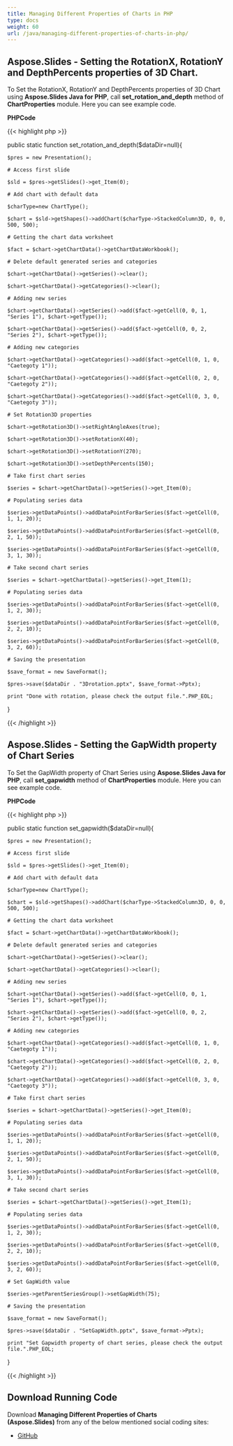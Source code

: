 ```yaml
---
title: Managing Different Properties of Charts in PHP
type: docs
weight: 60
url: /java/managing-different-properties-of-charts-in-php/
---
```


## **Aspose.Slides - Setting the RotationX, RotationY and DepthPercents properties of 3D Chart.**
To Set the RotationX, RotationY and DepthPercents properties of 3D Chart using **Aspose.Slides Java for PHP**, call **set_rotation_and_depth** method of **ChartProperties** module. Here you can see example code.

**PHPCode**

{{< highlight php >}}

 public static function set_rotation_and_depth($dataDir=null){

    $pres = new Presentation();

    # Access first slide

    $sld = $pres->getSlides()->get_Item(0);

    # Add chart with default data

    $charType=new ChartType();

    $chart = $sld->getShapes()->addChart($charType->StackedColumn3D, 0, 0, 500, 500);

    # Getting the chart data worksheet

    $fact = $chart->getChartData()->getChartDataWorkbook();

    # Delete default generated series and categories

    $chart->getChartData()->getSeries()->clear();

    $chart->getChartData()->getCategories()->clear();

    # Adding new series

    $chart->getChartData()->getSeries()->add($fact->getCell(0, 0, 1, "Series 1"), $chart->getType());

    $chart->getChartData()->getSeries()->add($fact->getCell(0, 0, 2, "Series 2"), $chart->getType());

    # Adding new categories

    $chart->getChartData()->getCategories()->add($fact->getCell(0, 1, 0, "Caetegoty 1"));

    $chart->getChartData()->getCategories()->add($fact->getCell(0, 2, 0, "Caetegoty 2"));

    $chart->getChartData()->getCategories()->add($fact->getCell(0, 3, 0, "Caetegoty 3"));

    # Set Rotation3D properties

    $chart->getRotation3D()->setRightAngleAxes(true);

    $chart->getRotation3D()->setRotationX(40);

    $chart->getRotation3D()->setRotationY(270);

    $chart->getRotation3D()->setDepthPercents(150);

    # Take first chart series

    $series = $chart->getChartData()->getSeries()->get_Item(0);

    # Populating series data

    $series->getDataPoints()->addDataPointForBarSeries($fact->getCell(0, 1, 1, 20));

    $series->getDataPoints()->addDataPointForBarSeries($fact->getCell(0, 2, 1, 50));

    $series->getDataPoints()->addDataPointForBarSeries($fact->getCell(0, 3, 1, 30));

    # Take second chart series

    $series = $chart->getChartData()->getSeries()->get_Item(1);

    # Populating series data

    $series->getDataPoints()->addDataPointForBarSeries($fact->getCell(0, 1, 2, 30));

    $series->getDataPoints()->addDataPointForBarSeries($fact->getCell(0, 2, 2, 10));

    $series->getDataPoints()->addDataPointForBarSeries($fact->getCell(0, 3, 2, 60));

    # Saving the presentation

    $save_format = new SaveFormat();

    $pres->save($dataDir . "3Drotation.pptx", $save_format->Pptx);

    print "Done with rotation, please check the output file.".PHP_EOL;

}

{{< /highlight >}}
## **Aspose.Slides - Setting the GapWidth property of Chart Series**
To Set the GapWidth property of Chart Series using **Aspose.Slides Java for PHP**, call **set_gapwidth** method of **ChartProperties** module. Here you can see example code.

**PHPCode**

{{< highlight php >}}

 public static function set_gapwidth($dataDir=null){

    $pres = new Presentation();

    # Access first slide

    $sld = $pres->getSlides()->get_Item(0);

    # Add chart with default data

    $charType=new ChartType();

    $chart = $sld->getShapes()->addChart($charType->StackedColumn3D, 0, 0, 500, 500);

    # Getting the chart data worksheet

    $fact = $chart->getChartData()->getChartDataWorkbook();

    # Delete default generated series and categories

    $chart->getChartData()->getSeries()->clear();

    $chart->getChartData()->getCategories()->clear();

    # Adding new series

    $chart->getChartData()->getSeries()->add($fact->getCell(0, 0, 1, "Series 1"), $chart->getType());

    $chart->getChartData()->getSeries()->add($fact->getCell(0, 0, 2, "Series 2"), $chart->getType());

    # Adding new categories

    $chart->getChartData()->getCategories()->add($fact->getCell(0, 1, 0, "Caetegoty 1"));

    $chart->getChartData()->getCategories()->add($fact->getCell(0, 2, 0, "Caetegoty 2"));

    $chart->getChartData()->getCategories()->add($fact->getCell(0, 3, 0, "Caetegoty 3"));

    # Take first chart series

    $series = $chart->getChartData()->getSeries()->get_Item(0);

    # Populating series data

    $series->getDataPoints()->addDataPointForBarSeries($fact->getCell(0, 1, 1, 20));

    $series->getDataPoints()->addDataPointForBarSeries($fact->getCell(0, 2, 1, 50));

    $series->getDataPoints()->addDataPointForBarSeries($fact->getCell(0, 3, 1, 30));

    # Take second chart series

    $series = $chart->getChartData()->getSeries()->get_Item(1);

    # Populating series data

    $series->getDataPoints()->addDataPointForBarSeries($fact->getCell(0, 1, 2, 30));

    $series->getDataPoints()->addDataPointForBarSeries($fact->getCell(0, 2, 2, 10));

    $series->getDataPoints()->addDataPointForBarSeries($fact->getCell(0, 3, 2, 60));

    # Set GapWidth value

    $series->getParentSeriesGroup()->setGapWidth(75);

    # Saving the presentation

    $save_format = new SaveFormat();

    $pres->save($dataDir . "SetGapWidth.pptx", $save_format->Pptx);

    print "Set Gapwidth property of chart series, please check the output file.".PHP_EOL;

}

{{< /highlight >}}
## **Download Running Code**
Download **Managing Different Properties of Charts (Aspose.Slides)** from any of the below mentioned social coding sites:

- [GitHub](https://github.com/aspose-slides/Aspose.Slides-for-Java/blob/master/Plugins/Aspose_Slides_Java_for_PHP/src/aspose/slides/WorkingWithCharts/ChartProperties.php)

